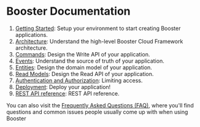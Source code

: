 # Booster Documentation

1. [Getting Started](_01-getting-started.md): Setup your environment to start creating Booster applications.
2. [Architecture](_02architecture.md): Understand the high-level Booster Cloud Framework architecture.
3. [Commands](_03commands.md): Design the Write API of your application.
4. [Events](_04events.md): Understand the source of truth of your application.
5. [Entities](_05entities.md): Design the domain model of your application.
6. [Read Models](_06read-models.md): Design the Read API of your application.
7. [Authentication and Authorization](_07auth.md): Limiting access.
8. [Deployment](_08-deployment.md): Deploy your application!
9. [REST API reference](_09-rest-api.md): REST API reference.

You can also visit the [Frequently Asked Questions (FAQ)](_faq.md), where you'll find questions and common issues people
usually come up with when using Booster
